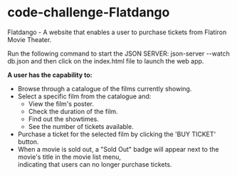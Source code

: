 # code-challenge-Flatdango
Flatdango - A website that enables a user to purchase tickets from Flatiron Movie Theater.

Run the following command to start the JSON SERVER: json-server --watch db.json and then click on the index.html file to launch the web app.

**A user has the capability to:**
- Browse through a catalogue of the films currently showing.
- Select a specific film from the catalogue and:
  - View the film's poster.
  - Check the duration of the film.
  - Find out the showtimes.
  - See the number of tickets available.
- Purchase a ticket for the selected film by clicking the 'BUY TICKET' button. 
- When a movie is sold out, a "Sold Out" badge will appear next to the movie's title in the movie list menu,  
  indicating that users can no longer purchase tickets.
